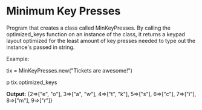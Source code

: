 # Minimum Key Presses

Program that creates a class called MinKeyPresses. By calling the optimized_keys function on an instance of the class, it returns a keypad layout optimized for the least amount of key presses needed to type out the instance's passed in string.

Example:

tix = MinKeyPresses.new("Tickets are awesome!")

p tix.optimized_keys

**Output:** {2=>["e", "o"], 3=>["a", "w"], 4=>["t", "k"], 5=>["s"], 6=>["c"], 7=>["i"], 8=>["m"], 9=>["r"]}
